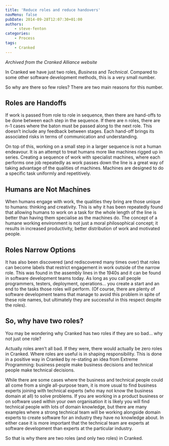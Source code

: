 ```yaml
---
title: 'Reduce roles and reduce handovers'
navMenu: false
pubDate: 2014-09-28T12:07:30+01:00
authors:
    - steve-fenton
categories:
    - Process
tags:
    - Cranked
---
```


*Archived from the Cranked Alliance website*

In Cranked we have just two roles, *Business* and *Technical*. Compared to some other software development methods, this is a very small number.

So why are there so few roles? There are two main reasons for this number.

## Roles are Handoffs

If work is passed from role to role in sequence, then there are hand-offs to be done between each step in the sequence. If there are n roles, there are n-1 cases where the baton must be passed along to the next role. This doesn’t include any feedback between stages. Each hand-off brings its associated risks in terms of communication and understanding.

On top of this, working on a small step in a larger sequence is not a human endeavour. It is an attempt to treat humans more like machines rigged up in series. Creating a sequence of work with specialist machines, where each performs one job repeatedly as work passes down the line is a great way of taking advantage of the qualities of machines. Machines are designed to do a specific task uniformly and repetitively.

## Humans are Not Machines

When humans engage with work, the qualities they bring are those unique to humans: thinking and creativity. This is why it has been repeatedly found that allowing humans to work on a task for the whole length of the line is better than having them specialise as the machines do. The concept of a humane working environment is not just a moral philosophical concept; it results in increased productivity, better distribution of work and motivated people.

## Roles Narrow Options

It has also been discovered (and rediscovered many times over) that roles can become labels that restrict engagement in work outside of the narrow role. This was found in the assembly lines in the 1940s and it can be found in software development teams today. As long as you call people programmers, testers, deployment, operations… you create a start and an end to the tasks those roles will perform. (Of course, there are plenty of software development teams that manage to avoid this problem in spite of these role names, but ultimately they are successful in this respect despite the roles).

## So, why have two roles?

You may be wondering why Cranked has two roles if they are so bad… why not just one role?

Actually roles aren’t all bad. If they were, there would actually be zero roles in Cranked. Where roles are useful is in shaping responsibility. This is done in a positive way in Cranked by re-stating an idea from Extreme Programming: business people make business decisions and technical people make technical decisions.

While there are some cases where the business and technical people could all come from a single all-purpose team, it is more usual to find business experts joining with technical experts (who may not know the business domain at all) to solve problems. If you are working in a product business or on software used within your own organisation it is likely you will find technical people with lots of domain knowledge, but there are many examples where a strong technical team will be working alongside domain experts to create software for an industry they have no knowledge about. In either case it is more important that the technical team are experts at software development than experts at the particular industry.

So that is why there are two roles (and only two roles) in Cranked.